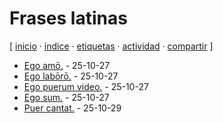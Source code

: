 # Frases latinas
[ [inicio](/index.md) · [índice](/indice.md) · [etiquetas](/etiquetas.md) · [actividad](/actividad.md) · [compartir](https://x.com/intent/tweet?text=Frases+latinas+%E2%80%94+Etiquetas%0A%0A%E2%86%92+https%3A%2F%2Fgithub.com%2Fjucardus%2Fjucardus.github.io%2Fblob%2Fmain%2Ff%2Fr%2Ffrases-latinas.md%0A%0A%23etiquetas_jucardus) ]

* [Ego amō.](/e/g/o/ego-amo.md) - 25-10-27
* [Ego labōrō.](/e/g/o/ego-laboro.md) - 25-10-27
* [Ego puerum video.](/e/g/o/ego-puerum-video.md) - 25-10-27
* [Ego sum.](/e/g/o/ego-sum.md) - 25-10-27
* [Puer cantat.](/p/u/e/puer-cantat.md) - 25-10-29